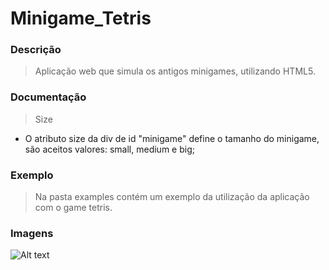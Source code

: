 Minigame_Tetris
===============

### Descrição

> Aplicação web que simula os antigos minigames, utilizando HTML5.

### Documentação

> Size

* O atributo size da div de id "minigame" define o tamanho do minigame, são aceitos valores: small, medium e big;

### Exemplo

> Na pasta examples contém um exemplo da utilização da aplicação com o game tetris.

### Imagens
![Alt text](http://i.imgur.com/59W9LxP.gif "Tetris game")




